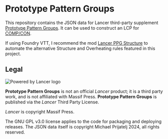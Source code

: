 # Prototype Pattern Groups

This repository contains the JSON data for Lancer third-party supplement [Prototype Pattern Groups](https://valkyrion.itch.io/prototype-pattern-groups). It can be used to construct an LCP for [COMP/CON](https://compcon.app/).

If using Foundry VTT, I recommend the mod [Lancer PPG Structure](https://foundryvtt.com/packages/reCaste-PPG-structure) to automate the alternative Structure and Overheating rules featured in this project.

## Legal

![Powered by Lancer logo](https://massifpress.com/_next/image?url=%2Fimages%2Flegal%2Fpowered_by_Lancer-02.svg&w=640&q=75 "Powered by Lancer")

**Prototype Pattern Groups** is not an official *Lancer* product; it is a third party work, and is not affiliated with Massif Press. **Prototype Pattern Groups** is published via the *Lancer* Third Party License.

*Lancer* is copyright Massif Press.

The GNU GPL v3.0 license applies to the code for packaging and deploying releases. The JSON data itself is copyright Michael Prijatelj 2024, all rights reserved.
